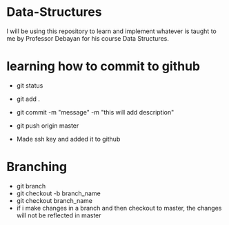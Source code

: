 # Data-Structures
I will be using this repository to learn and implement whatever is taught to me by Professor Debayan for his course Data Structures.


# learning how to commit to github
- git status
- git add .
- git commit -m "message" -m "this will add description"
- git push origin master

- Made ssh key and added it to github

# Branching
- git branch
- git checkout -b branch_name
- git checkout branch_name
- if i make changes in a branch and then checkout to master, the changes will not be reflected in master
